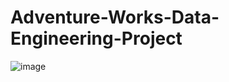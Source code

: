 # Adventure-Works-Data-Engineering-Project

![image](https://github.com/user-attachments/assets/6673fc65-f336-4fbb-8ac1-98e663e17ceb)
